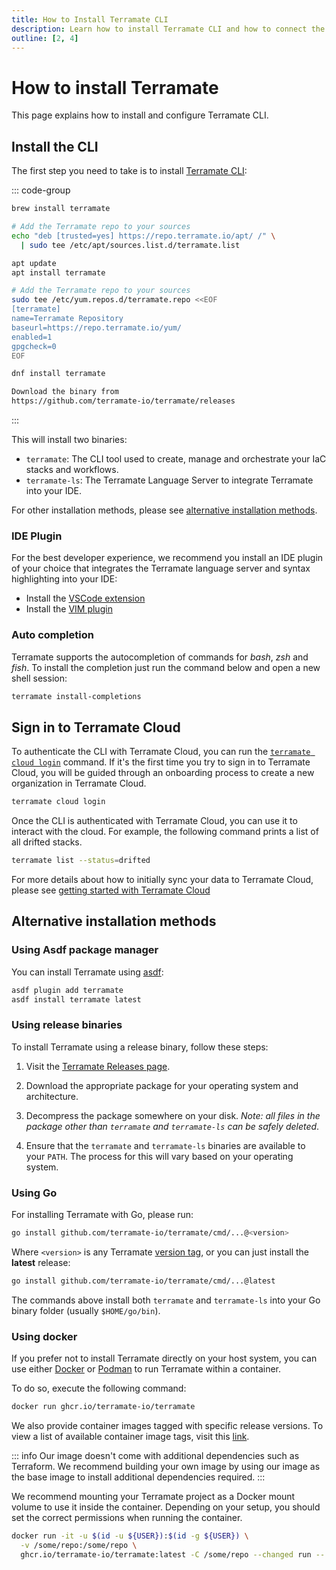 ```yaml
---
title: How to Install Terramate CLI
description: Learn how to install Terramate CLI and how to connect the CLI to Terramate Cloud.
outline: [2, 4]
---
```


# How to install Terramate

This page explains how to install and configure Terramate CLI.

## Install the CLI

The first step you need to take is to install [Terramate CLI](https://github.com/terramate-io/terramate):

::: code-group
```sh [macOS]
brew install terramate
```

```sh [Ubuntu & Debian]
# Add the Terramate repo to your sources
echo "deb [trusted=yes] https://repo.terramate.io/apt/ /" \
  | sudo tee /etc/apt/sources.list.d/terramate.list

apt update
apt install terramate
```

```sh [Fedora & CentOS]
# Add the Terramate repo to your sources
sudo tee /etc/yum.repos.d/terramate.repo <<EOF
[terramate]
name=Terramate Repository
baseurl=https://repo.terramate.io/yum/
enabled=1
gpgcheck=0
EOF

dnf install terramate
```

```txt [Windows]
Download the binary from
https://github.com/terramate-io/terramate/releases
```
:::

This will install two binaries:

- `terramate`: The CLI tool used to create, manage and orchestrate your IaC stacks and workflows.
- `terramate-ls`: The Terramate Language Server to integrate Terramate into your IDE.

For other installation methods, please see [alternative installation methods](#alternative-installation-methods).

### IDE Plugin

For the best developer experience, we recommend you install an IDE plugin of your choice that integrates the Terramate
language server and syntax highlighting into your IDE:

- Install the [VSCode extension](https://marketplace.visualstudio.com/items?itemName=Mineiros.terramate#review-details)
- Install the [VIM plugin](https://terramate.io/rethinking-iac/announcing-terramate-vim-plugin/)

### Auto completion

Terramate supports the autocompletion of commands for _bash_, _zsh_ and _fish_. To
install the completion just run the command below and open a new shell session:

```sh
terramate install-completions
```

## Sign in to Terramate Cloud

To authenticate the CLI with Terramate Cloud, you can run the [`terramate cloud login`](./cmdline/cloud/cloud-info.md) command.
If it's the first time you try to sign in to Terramate Cloud, you will be guided through an onboarding process to create
a new organization in Terramate Cloud.

```sh
terramate cloud login
```

Once the CLI is authenticated with Terramate Cloud, you can use it to interact with the cloud. For example, the following
command prints a list of all drifted stacks.

```sh
terramate list --status=drifted
```

For more details about how to initially sync your data to Terramate Cloud, please see
[getting started with Terramate Cloud](../cloud/on-boarding/index.md#connect-terramate-cli-to-terramate-cloud)

## Alternative installation methods

### Using Asdf package manager

You can install Terramate using [asdf](https://asdf-vm.com/):

```sh
asdf plugin add terramate
asdf install terramate latest
```

### Using release binaries

To install Terramate using a release binary, follow these steps:

1. Visit the [Terramate Releases page](https://github.com/terramate-io/terramate/releases).

2. Download the appropriate package for your operating system and architecture.

3. Decompress the package somewhere on your disk. _Note: all files in the package other than `terramate` and `terramate-ls` can be safely deleted_.

4. Ensure that the `terramate` and `terramate-ls` binaries are available to your `PATH`.
   The process for this will vary based on your operating system.

### Using Go

For installing Terramate with Go, please run:

```sh
go install github.com/terramate-io/terramate/cmd/...@<version>
```

Where `<version>` is any Terramate [version tag](https://github.com/terramate-io/terramate/tags),
or you can just install the **latest** release:

```sh
go install github.com/terramate-io/terramate/cmd/...@latest
```

The commands above install both `terramate` and `terramate-ls` into
your Go binary folder (usually `$HOME/go/bin`).

### Using docker

If you prefer not to install Terramate directly on your host system,
you can use either [Docker](https://www.docker.com/) or [Podman](https://podman.io/) to run Terramate within a container.

To do so, execute the following command:

```sh
docker run ghcr.io/terramate-io/terramate
```

We also provide container images tagged with specific release versions.
To view a list of available container image tags, visit this [link](https://github.com/terramate-io/terramate/pkgs/container/terramate/versions).

::: info
Our image doesn't come with additional dependencies such as Terraform. We recommend
building your own image by using our image as the base image to install additional
dependencies required.
:::

We recommend mounting your Terramate project as a Docker mount volume to use it inside the container.
Depending on your setup, you should set the correct permissions when running the container.

```sh
docker run -it -u $(id -u ${USER}):$(id -g ${USER}) \
  -v /some/repo:/some/repo \
  ghcr.io/terramate-io/terramate:latest -C /some/repo --changed run -- cmd
```
